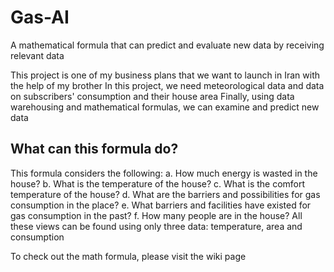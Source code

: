 # Gas-AI
A mathematical formula that can predict and evaluate new data by receiving relevant data


This project is one of my business plans that we want to launch in Iran with the help of my brother
In this project, we need meteorological data and data on subscribers' consumption and their house area
Finally, using data warehousing and mathematical formulas, we can examine and predict new data

## What can this formula do?
This formula considers the following:
  a. How much energy is wasted in the house?
  b. What is the temperature of the house?
  c. What is the comfort temperature of the house?
  d. What are the barriers and possibilities for gas consumption in the place?
  e. What barriers and facilities have existed for gas consumption in the past?
  f. How many people are in the house?
All these views can be found using only three data: temperature, area and consumption

To check out the math formula, please visit the wiki page
